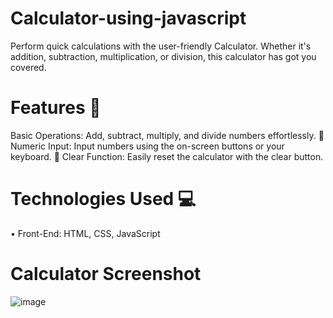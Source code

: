 # Calculator-using-javascript

Perform quick calculations with the user-friendly Calculator. Whether it's addition, subtraction, multiplication, or division, this calculator has got you covered.

#  Features 🌟

Basic Operations: Add, subtract, multiply, and divide numbers effortlessly. 🔢 Numeric Input: Input numbers using the on-screen buttons or your keyboard. 🔄 Clear Function: Easily reset the calculator with the clear button. 


#

#  Technologies Used 💻

• Front-End: HTML, CSS, JavaScript


#  Calculator Screenshot













![image](https://github.com/user-attachments/assets/e1787cc1-9841-48aa-a2cc-22087c49903f)
